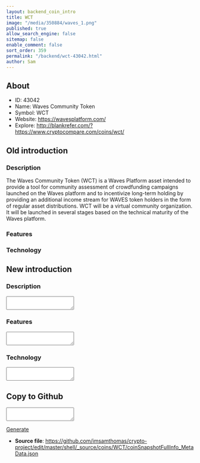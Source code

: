 ```yaml
---
layout: backend_coin_intro
title: WCT
image: "/media/350884/waves_1.png"
published: true
allow_search_engine: false
sitemap: false
enable_comment: false
sort_order: 359
permalink: "/backend/wct-43042.html"
author: Sam
---
```


## About

- ID: 43042
- Name: Waves Community Token
- Symbol: WCT
- Website: https://wavesplatform.com/
- Explore: http://blankrefer.com/?https://www.cryptocompare.com/coins/wct/


## Old introduction

### Description

<p>The Waves Community Token (WCT) is a Waves Platform asset intended to provide a tool for community assessment of crowdfunding campaigns launched on the Waves platform and to incentivize long-term holding by providing an additional income stream for WAVES token holders in the form of regular asset distributions. WCT will be a virtual community organization. It will be launched in several stages based on the technical maturity of the Waves platform.</p>

### Features


### Technology




## New introduction


### Description
<textarea id="meta_description" name="description"></textarea>

### Features
<textarea id="meta_features" name="features"></textarea>

### Technology
<textarea id="meta_technology" name="technology"></textarea>


## Copy to Github

<textarea id="coinsnapshotfullinfo_metadata"></textarea>

<a href="#gen" onclick="generateMetaDatJson()">Generate</a>

- **Source file**: <a href="https://github.com/imsamthomas/crypto-project/edit/master/shell/_source/coins/WCT/coinSnapshotFullInfo_MetaData.json">https://github.com/imsamthomas/crypto-project/edit/master/shell/_source/coins/WCT/coinSnapshotFullInfo_MetaData.json</a>

